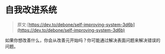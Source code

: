 # 自我改进系统

> 原文:[https://dev.to/debone/self-improving-system-3d6b](https://dev.to/debone/self-improving-system-3d6b)

如果你想改善什么，你会从改善元开始吗？你可能通过解决表面问题来解决错误的问题。